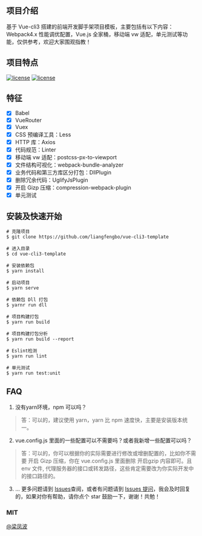 ## 项目介绍
基于 Vue-cli3 搭建的前端开发脚手架项目模板，主要包括有以下内容：Webpack4.x 性能调优配置，Vue.js 全家桶，移动端 vw 适配，单元测试等功能，仅供参考，欢迎大家围观指教！

## 项目特点
[![license](https://img.shields.io/badge/vue-2.6.10-brightgreen.svg)](https://github.com/vuejs/vue)
[![license](https://img.shields.io/badge/license-MIT-brightgreen.svg)](https://github.com/liangfengbo/vue-cli3-template/blob/master/LICENSE)

## 特征
- [x] Babel
- [x] VueRouter
- [x] Vuex
- [x] CSS 预编译工具：Less
- [x] HTTP 库：Axios
- [x] 代码规范：Linter
- [x] 移动端 vw 适配：postcss-px-to-viewport
- [x] 文件结构可视化：webpack-bundle-analyzer
- [x] 业务代码和第三方库区分打包：DllPlugin  
- [x] 删除冗余代码：UglifyJsPlugin 
- [x] 开启 Gizp 压缩：compression-webpack-plugin 
- [x] 单元测试

## 安装及快速开始
```
# 克隆项目
$ git clone https://github.com/liangfengbo/vue-cli3-template

# 进入目录
$ cd vue-cli3-template

# 安装依赖包
$ yarn install

# 启动项目
$ yarn serve

# 依赖包 Dll 打包
$ yarnr run dll

# 项目构建打包
$ yarn run build

# 项目构建打包分析
$ yarn run build --report

# Eslint检测
$ yarn run lint

# 单元测试
$ yarn run test:unit
```

## FAQ
1. 没有yarn环境，npm 可以吗？ 
> 答：可以的，建议使用 yarn，yarn 比 npm 速度快，主要是安装版本统一。
2. vue.config.js 里面的一些配置可以不需要吗？或者我新增一些配置可以吗？
> 答：可以的，你可以根据你的实际需要进行修改或增删配置的，比如你不需要 开启 Gizp 压缩，你在 vue.config.js 里面删除 开启gzip 内容即可。且 env 文件, 代理服务器的接口或转发路径，这些肯定需要改为你实际开发中的接口路径的。
3. ... 更多问题请到 [Issues](https://github.com/liangfengbo/vue-cli3-template/issues)查阅，或者有问题请到 [Issues 提问](https://github.com/liangfengbo/vue-cli3-template/issues/new)，我会及时回复的，如果对你有帮助，请你点个 star 鼓励一下，谢谢！共勉！
### MIT
[@梁凤波](https://github.com/liangfengbo/vue-cli3-template/blob/master/LICENSE)
